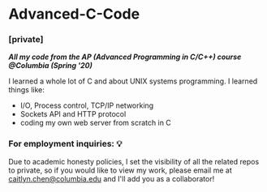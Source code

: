 # Advanced-C-Code

### [private] 
***All my code from the AP (Advanced Programming in C/C++) course @Columbia (Spring '20)***

I learned a whole lot of C and about UNIX systems programming. I learned things like:
- I/O, Process control, TCP/IP networking
- Sockets API and HTTP protocol
- coding my own web server from scratch in C

### For employment inquiries: 💡 

Due to academic honesty policies, I set the visibility of all the related repos to private, so if you would like to view my work, please email me at caitlyn.chen@columbia.edu and I'll add you as a collaborator!
